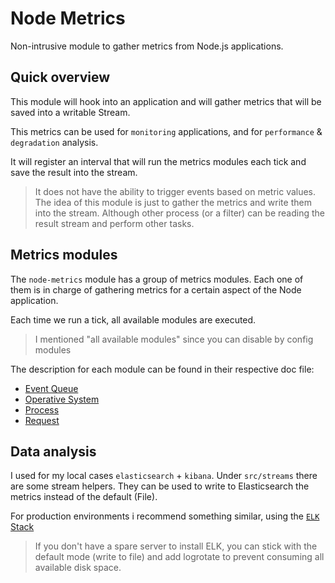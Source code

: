 # Node Metrics

Non-intrusive module to gather metrics from Node.js applications.

## Quick overview

This module will hook into an application and will gather metrics that will be saved into a writable Stream.

This metrics can be used for `monitoring` applications, and for `performance` & `degradation` analysis.

It will register an interval that will run the metrics modules each tick and save the result into the stream.

> It does not have the ability to trigger events based on metric values. The idea of this module is just to gather the metrics and write them into the stream. Although other process (or a filter) can be reading the result stream and perform other tasks.

## Metrics modules

The `node-metrics` module has a group of metrics modules. Each one of them is in charge of gathering metrics for a certain aspect of the Node application.

Each time we run a tick, all available modules are executed.

> I mentioned "all available modules" since you can disable by config modules

The description for each module can be found in their respective doc file:
* [Event Queue](./docs/metrics_event_queue.md)
* [Operative System](./docs/metrics_os.md)
* [Process](./docs/metrics_process.md)
* [Request](./docs/metrics_request.md)

## Data analysis

I used for my local cases `elasticsearch` + `kibana`.
Under `src/streams` there are some stream helpers. They can be used to write to Elasticsearch the metrics instead of the default (File).

For production environments i recommend something similar, using the [`ELK` Stack](http://www.elasticsearch.org/webinars/introduction-elk-stack/)

> If you don't have a spare server to install ELK, you can stick with the default mode (write to file) and add logrotate to prevent consuming all available disk space.


